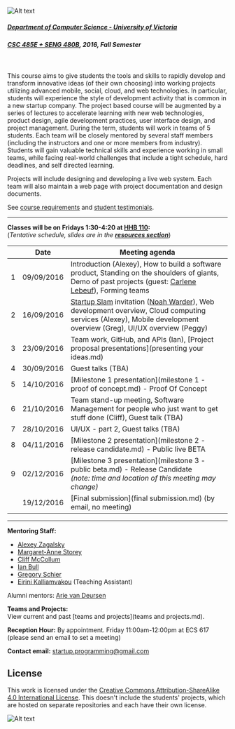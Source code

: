 ![Alt text](images/logo.png)

##### [Department of Computer Science - University of Victoria](http://www.csc.uvic.ca/)
##### [CSC 485E + SENG 480B](https://heat.csc.uvic.ca/coview/outline/2016/Fall/CSC/485E), 2016, Fall Semester
<br>

This course aims to give students the tools and skills to rapidly develop and transform innovative ideas (of their own choosing) into working projects utilizing advanced mobile, social, cloud, and web technologies. In particular, students will experience the style of development activity that is common in a new startup company. The project based course will be augmented by a series of lectures to accelerate learning with new web technologies, product design, agile development practices, user interface design, and project management. During the term, students will work in teams of 5 students. Each team will be closely mentored by several staff members (including the instructors and one or more members from industry). Students will gain valuable technical skills and experience working in small teams, while facing real-world challenges that include a tight schedule, hard deadlines, and self directed learning.

Projects will include designing and developing a live web system. Each team will also maintain a web page with project documentation and design documents.

See [course requirements](requirements.md) and [student testimonials](testimonials.md).

---

**Classes will be on Fridays 1:30-4:20 at [HHB 110](http://www.uvic.ca/home/about/campus-info/maps/maps/hhb.php):**  
(*Tentative schedule, slides are in the [**resources section**](resources)*)


| | Date | Meeting agenda |
| ---:| ---------- | -------------- |
| 1 | 09/09/2016 | Introduction (Alexey), How to build a software product, Standing on the shoulders of giants, Demo of past projects (guest: [Carlene Lebeuf](http://clebeuf.github.io/)), Forming teams |
| 2 | 16/09/2016 | [Startup Slam](http://www.startupslam.io/) invitation ([Noah Warder](https://angel.co/noah-warder)), Web development overview, Cloud computing services (Alexey), Mobile development overview (Greg), UI/UX overview (Peggy) |
| 3 | 23/09/2016 | Team work, GitHub, and APIs (Ian), [Project proposal presentations](presenting your ideas.md) |
| 4 | 30/09/2016 | Guest talks (TBA) |
| 5 | 14/10/2016 | [Milestone 1 presentation](milestone 1 - proof of concept.md) - Proof Of Concept |
| 6 | 21/10/2016 | Team stand-up meeting, Software Management for people who just want to get stuff done (Cliff), Guest talk (TBA) |
| 7 | 28/10/2016 | UI/UX - part 2, Guest talks (TBA) |
| 8 | 04/11/2016 | [Milestone 2 presentation](milestone 2 - release candidate.md) - Public live BETA |
| 9 | 02/12/2016 | [Milestone 3 presentation](milestone 3 - public beta.md) - Release Candidate<br>*(note: time and location of this meeting may change)* |
| | 19/12/2016 | [Final submission](final submission.md) (by email, no meeting)

---

**Mentoring Staff:**

- [Alexey Zagalsky](http://alexeyza.com/)
- [Margaret-Anne Storey](https://margaretannestorey.wordpress.com/)
- [Cliff McCollum](https://ca.linkedin.com/in/cliffmccollum)
- [Ian Bull](http://ianbull.com/)
- [Gregory Schier](http://schier.co/)
- [Eirini Kalliamvakou](http://thesegalgroup.org/people/eirini-kalliamvakou/) (Teaching Assistant)

Alumni mentors: [Arie van Deursen](http://www.st.ewi.tudelft.nl/~arie/)

**Teams and Projects:**  
View current and past [teams and projects](teams and projects.md).

**Reception Hour:** By appointment. Friday 11:00am-12:00pm at ECS 617 (please send an email to set a meeting) 

**Contact email:** [startup.programming@gmail.com](mailto:startup.programming@gmail.com)


## License
This work is licensed under the [Creative Commons Attribution-ShareAlike 4.0 International License](http://creativecommons.org/licenses/by-sa/4.0/). This doesn't include the students' projects, which are hosted on separate repositories and each have their own license.

![Alt text](https://i.creativecommons.org/l/by-sa/4.0/88x31.png "Creative Commons Attribution-ShareAlike 4.0 International License")
